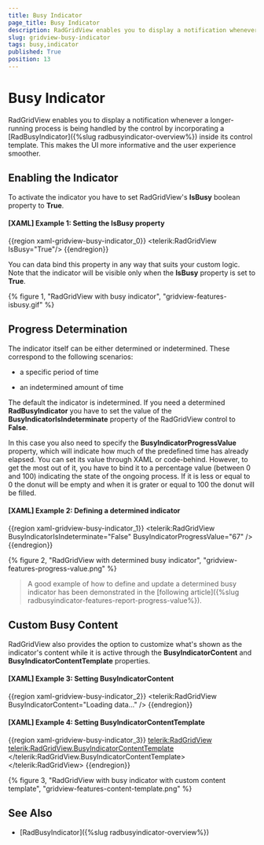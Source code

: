```yaml
---
title: Busy Indicator
page_title: Busy Indicator
description: RadGridView enables you to display a notification whenever a longer-running process is being handled by the control by incorporating a RadBusyIndicator inside its control template.
slug: gridview-busy-indicator
tags: busy,indicator
published: True
position: 13
---
```


# Busy Indicator

RadGridView enables you to display a notification whenever a longer-running process is being handled by the control by incorporating a [RadBusyIndicator]({%slug radbusyindicator-overview%}) inside its control template. This makes the UI more informative and the user experience smoother.

## Enabling the Indicator

To activate the indicator you have to set RadGridView's __IsBusy__ boolean property to __True__. 

#### __[XAML] Example 1: Setting the IsBusy property__

{{region xaml-gridview-busy-indicator_0}}
	<telerik:RadGridView IsBusy="True"/>
{{endregion}}

You can data bind this property in any way that suits your custom logic. Note that the indicator will be visible only when the __IsBusy__ property is set to __True__.

{% figure 1, "RadGridView with busy indicator", "gridview-features-isbusy.gif" %}

## Progress Determination

The indicator itself can be either determined or indetermined. These correspond to the following scenarios: 

* a specific period of time

* an indetermined amount of time

The default the indicator is indetermined. If you need a determined __RadBusyIndicator__ you have to set the value of the __BusyIndicatorIsIndeterminate__ property of the RadGridView control to __False__.

In this case you also need to specify the __BusyIndicatorProgressValue__ property, which will indicate how much of the predefined time has already elapsed. You can set its value through XAML or code-behind. However, to get the most out of it, you have to bind it to a percentage value (between 0 and 100) indicating the state of the ongoing process. If it is less or equal to 0 the donut will be empty and when it is grater or equal to 100 the donut will be filled.

#### __[XAML] Example 2: Defining a determined indicator__

{{region xaml-gridview-busy-indicator_1}}
	<telerik:RadGridView BusyIndicatorIsIndeterminate="False" BusyIndicatorProgressValue="67" />
{{endregion}}

{% figure 2, "RadGridView with determined busy indicator", "gridview-features-progress-value.png" %}

>A good example of how to define and update a determined busy indicator has been demonstrated in the [following article]({%slug radbusyindicator-features-report-progress-value%}).

## Custom Busy Content

RadGridView also provides the option to customize what's shown as the indicator's content while it is active through the __BusyIndicatorContent__ and __BusyIndicatorContentTemplate__ properties.

#### __[XAML] Example 3: Setting BusyIndicatorContent__

{{region xaml-gridview-busy-indicator_2}}
	<telerik:RadGridView BusyIndicatorContent="Loading data..." />
{{endregion}}

#### __[XAML] Example 4: Setting BusyIndicatorContentTemplate__

{{region xaml-gridview-busy-indicator_3}}
	<telerik:RadGridView>
        <telerik:RadGridView.BusyIndicatorContentTemplate>
            <DataTemplate>
                <StackPanel Orientation="Horizontal" DataContext="{Binding RelativeSource={RelativeSource AncestorType=telerik:RadGridView}}">
                    <TextBlock Text="Loading... " FontWeight="Bold" />
                    <TextBlock Text="{Binding BusyIndicatorProgressValue}" FontWeight="Bold" />
                    <TextBlock Text="%" FontWeight="Bold" />
                </StackPanel>
            </DataTemplate>
        </telerik:RadGridView.BusyIndicatorContentTemplate>
	</telerik:RadGridView>
{{endregion}}

{% figure 3, "RadGridView with busy indicator with custom content template", "gridview-features-content-template.png" %}

## See Also

* [RadBusyIndicator]({%slug radbusyindicator-overview%})